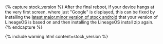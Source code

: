 {% capture stock_version %}
After the final reboot, if your device hangs at the very first screen,
where just "Google" is displayed, this can be fixed by installing the
[latest major.minor version of stock
android](https://developers.google.com/android/images) that your version
of LineageOS is based on and then installing the LineageOS install zip
again.
{% endcapture %}

{% include warning.html content=stock_version %}

